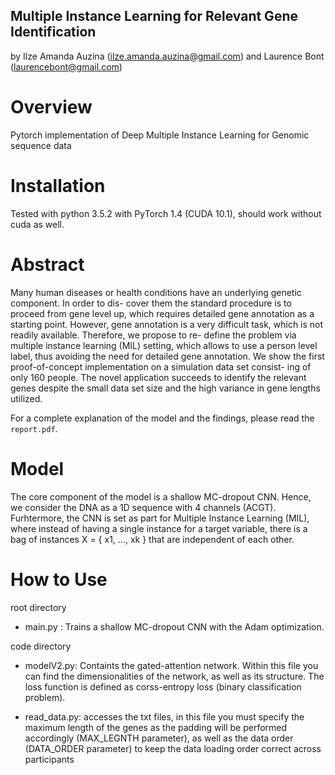 ## Multiple Instance Learning for Relevant Gene Identification

by Ilze Amanda Auzina (ilze.amanda.auzina@gmail.com) and Laurence Bont (laurencebont@gmail.com)

# Overview
Pytorch implementation of Deep Multiple Instance Learning for Genomic sequence data

# Installation 
Tested with python 3.5.2 with PyTorch 1.4 (CUDA 10.1), should work without cuda as well. 

# Abstract
Many human diseases or health conditions have an underlying genetic component. In order to dis- cover them the standard procedure is to proceed from gene level up, which requires detailed gene annotation as a starting point. However, gene annotation is a very difficult task, which is not readily available. Therefore, we propose to re- define the problem via multiple instance learning (MIL) setting, which allows to use a person level label, thus avoiding the need for detailed gene annotation. We show the first proof-of-concept implementation on a simulation data set consist- ing of only 160 people. The novel application succeeds to identify the relevant genes despite the small data set size and the high variance in gene lengths utilized.

For a complete explanation of the model and the findings, please read the `report.pdf`.

# Model
The core component of the model is a shallow MC-dropout CNN. Hence, we consider the DNA as a 1D sequence with 4 channels (ACGT). Furhtermore, the CNN is set as part for Multiple Instance Learning (MIL), where instead of having a single instance for a target variable, there is a bag of instances X = { x1, ..., xk } that are independent of each other. 

# How to Use

root directory
- main.py : Trains a shallow MC-dropout CNN with the Adam optimization.  
  
code directory
- modelV2.py: Containts the gated-attention network. Within this file you can find the dimensionalities of 
 the network, as well as its structure. The loss function is defined as corss-entropy loss (binary classification problem). 

- read_data.py: accesses the txt files, in this file you must specify the maximum length of the genes as the padding will be performed accordingly (MAX_LEGNTH parameter), as well as the data order (DATA_ORDER parameter) to keep the data loading order correct across participants
  

